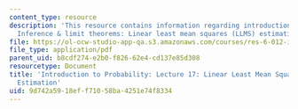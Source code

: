 ```yaml
---
content_type: resource
description: 'This resource contains information regarding introduction to probability:
  Inference & limit theorems: Linear least mean squares (LLMS) estimation.'
file: https://ol-ocw-studio-app-qa.s3.amazonaws.com/courses/res-6-012-introduction-to-probability-spring-2018/9d742a5918eff71058ba4251e74f8334_MITRES_6_012S18_L17.pdf
file_type: application/pdf
parent_uid: b8cdf274-e2b0-f826-62e4-cd137e85d308
resourcetype: Document
title: 'Introduction to Probability: Lecture 17: Linear Least Mean Squares (LLMS)
  Estimation'
uid: 9d742a59-18ef-f710-58ba-4251e74f8334
---
```

